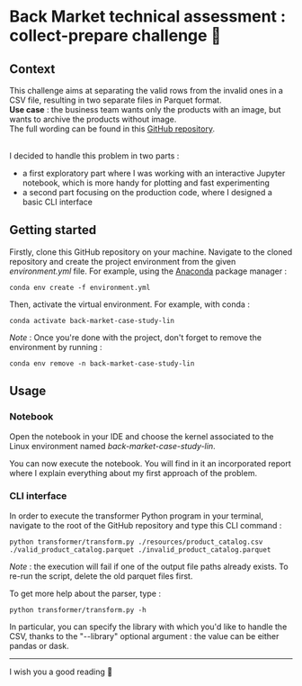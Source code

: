 # Back Market technical assessment : collect-prepare challenge 🔎

## Context

This challenge aims at separating the valid rows from the invalid ones in a CSV file, resulting in two separate files in Parquet format. <br>
**Use case** : the business team wants only the products with an image, but wants to archive the products without image. <br>
The full wording can be found in this [GitHub repository](https://github.com/BackMarket/jobs/tree/master/data_prepare_team). <br><br>

I decided to handle this problem in two parts :

- a first exploratory part where I was working with an interactive Jupyter notebook, which is more handy for plotting and fast experimenting
- a second part focusing on the production code, where I designed a basic CLI interface

## Getting started

Firstly, clone this GitHub repository on your machine. Navigate to the cloned repository and create the project environment from the given *environment.yml* file.
For example, using the [Anaconda](https://docs.anaconda.com/anaconda/install/) package manager :

```
conda env create -f environment.yml
```

Then, activate the virtual environment. For example, with conda :

```
conda activate back-market-case-study-lin
```

*Note* : Once you're done with the project, don't forget to remove the environment by running :

```
conda env remove -n back-market-case-study-lin
```

## Usage

### Notebook

Open the notebook in your IDE and choose the kernel associated to the Linux environment named *back-market-case-study-lin*.

You can now execute the notebook. You will find in it an incorporated report where I explain everything about my first approach of the problem.

### CLI interface

In order to execute the transformer Python program in your terminal, navigate to the root of the GitHub repository and type this CLI command :

```
python transformer/transform.py ./resources/product_catalog.csv ./valid_product_catalog.parquet ./invalid_product_catalog.parquet
```

*Note* : the execution will fail if one of the output file paths already exists. To re-run the script, delete the old parquet files first.

To get more help about the parser, type :

```
python transformer/transform.py -h
```

In particular, you can specify the library with which you'd like to handle the CSV, thanks to the "--library" optional argument : the value can be either pandas or dask.

--- 

I wish you a good reading 🙂
